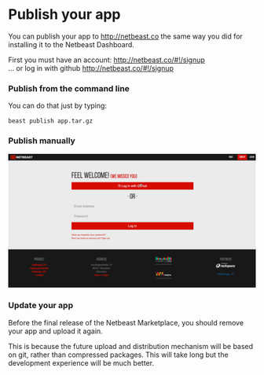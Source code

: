# Publish your app

You can publish your app to http://netbeast.co the same way you did for installing it to the Netbeast Dashboard.

First you must have an account:
http://netbeast.co/#!/signup <br>
... or log in with github
http://netbeast.co/#!/signup

### Publish from the command line

You can do that just by typing:

```
beast publish app.tar.gz
```

### Publish manually

![Publish by drag and drop](../../img/publish-app.gif)

### Update your app

Before the final release of the Netbeast Marketplace, you should remove your app and upload it again.

This is because the future upload and distribution mechanism will be based on git, rather than compressed packages. This will take long but the development experience will be much better.
